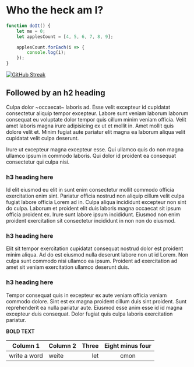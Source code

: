 # Who the heck am I?

```javascript
function doIt() {
	let me = 0;
	let applesCount = [4, 5, 6, 7, 8, 9];

	applesCount.forEach(i => {
		console.log(i);
	});
}
```

[![GitHub Streak](https://github-readme-streak-stats.herokuapp.com?user=nuriddinislamov&theme=merko&hide_border=true)](https://git.io/streak-stats)

## Followed by an h2 heading

Culpa dolor ~occaecat~ laboris ad. Esse velit excepteur id cupidatat consectetur aliquip tempor excepteur. Labore sunt veniam laborum laborum consequat eu voluptate dolor tempor quis cillum minim veniam officia. Velit amet laboris magna irure adipisicing ex ut et mollit in. Amet mollit quis dolore velit et. Minim fugiat aute pariatur elit magna ea laborum aliqua velit cupidatat velit culpa deserunt.

Irure ut excepteur magna excepteur esse. Qui ullamco quis do non magna ullamco ipsum in commodo laboris. Qui dolor id proident ea consequat consectetur qui culpa nisi.

### h3 heading here

Id elit eiusmod eu elit in sunt enim consectetur mollit commodo officia exercitation enim sint. Pariatur officia nostrud non aliquip cillum velit culpa fugiat labore officia Lorem ad in. Culpa aliqua incididunt excepteur non sint do culpa. Laborum et proident elit duis laboris magna occaecat sit ipsum officia proident ex. Irure sunt labore ipsum incididunt. Eiusmod non enim proident exercitation sit consectetur incididunt in non non do eiusmod.

### h3 heading here

Elit sit tempor exercitation cupidatat consequat nostrud dolor est proident minim aliqua. Ad do est eiusmod nulla deserunt labore non ut id Lorem. Non culpa sunt commodo nisi ullamco ea ipsum. Proident ad exercitation ad amet sit veniam exercitation ullamco deserunt duis.

### h3 heading here

Tempor consequat quis in excepteur ex aute veniam officia veniam commodo dolore. Sint est ex magna proident cillum duis sint proident. Sunt reprehenderit ea nulla pariatur aute. Eiusmod esse anim esse id id magna excepteur duis consequat. Dolor fugiat quis culpa laboris exercitation pariatur.

**BOLD TEXT**

| Column 1     | Column 2 | Three | Eight minus four |
| ------------ | :------- | ----: | :--------------: |
| write a word | weite    |   let |       cmon       |
